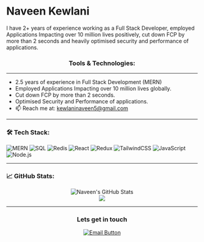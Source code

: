 <h1 align="left">Naveen Kewlani</h1>

I have 2+ years of experience working as a Full Stack Developer, employed Applications Impacting over 10 million lives positively, cut down FCP by more than 2 seconds and heavily optimised security and performance of applications.
<h3 align="center">Tools & Technologies: </h3>

---

 
- 2.5 years of experience in Full Stack Development (MERN)
- Employed Applications Impacting over 10 million lives globally.
- Cut down FCP by more than 2 seconds.
- Optimised Security and Performance of applications.
- 📫 Reach me at: kewlaninaveen5@gmail.com 

---

### 🛠️ Tech Stack:
![MERN](https://img.shields.io/badge/-MERN-4DB33D?style=flat&logo=MongoDB&logoColor=white)
![SQL](https://img.shields.io/badge/-SQL-4479A1?style=flat&logo=MySQL&logoColor=white)
![Redis](https://img.shields.io/badge/-Redis-DC382D?style=flat&logo=Redis&logoColor=white)
![React](https://img.shields.io/badge/-ReactJS-61DAFB?style=flat&logo=react&logoColor=white)
![Redux](https://img.shields.io/badge/-Redux-764ABC?style=flat&logo=redux&logoColor=white)
![TailwindCSS](https://img.shields.io/badge/-TailwindCSS-38B2AC?style=flat&logo=tailwind-css&logoColor=white)
![JavaScript](https://img.shields.io/badge/-JavaScript-F7DF1E?style=flat&logo=javascript&logoColor=black)
![Node.js](https://img.shields.io/badge/-Node.js-339933?style=flat&logo=node.js&logoColor=white)

---

### 📈 GitHub Stats:
<p align="center">
  <img src="https://github-readme-stats.vercel.app/api?username=kewlaninaveen5&show_icons=true&theme=radical" alt="Naveen's GitHub Stats" />
  <br />
  <img src="https://github-readme-streak-stats.herokuapp.com?user=kewlaninaveen5&theme=radical" />
</p>

---

  <h3 align="center">Lets get in touch </h3>
  <p align="center">
  <a href="mailto:kewlaninaveen5@gmail.com">
    <img src="https://img.shields.io/badge/Let's%20Do%20This-007BFF?style=for-the-badge&logo=gmail&logoColor=white&labelColor=007BFF" alt="Email Button" />
  </a>
</p>


